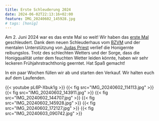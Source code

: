 ```yaml
---
title: Erste Schleuderung 2024
date: 2024-06-02T22:13:16+02:00
feature: IMG_20240602_145928.jpg
# tags: [honig]
---
```


Am 2. Juni 2024 war es das erste Mal so weit!
Wir haben das [erste Mal](https://db.bienensteff.de?q=z-2024-01) geschleudert.
Dank dem neuen Schleuderhaus vom [BZVM](https://bzvm.de/) und der mentalen Unterstützung von [Judas Priest](https://youtu.be/1h9QU9c2Q7s?si=Qzb5h-O82zQZ48yD) verlief die Honigernte reibungslos.
Trotz des schlechten Wetters und der Sorge, dass die Honigqualität unter dem feuchten Wetter leiden könnte, haben wir sehr leckeren Frühjahrstrachthonig geerntet.
Hat Spaß gemacht!

In ein paar Wochen füllen wir ab und starten den Verkauf.
Wir halten euch auf dem Laufenden.

{{< youtube pL6P-Xbuk1g >}}
{{< fig src="IMG_20240602_114113.jpg" >}}
{{< fig src="IMG_20240602_143911.jpg" >}}
{{< fig src="IMG_20240602_144707.jpg" >}}
{{< fig src="IMG_20240602_145928.jpg" >}}
{{< fig src="IMG_20240602_172127.jpg" >}}
{{< fig src="IMG_20240603_090742.jpg" >}}